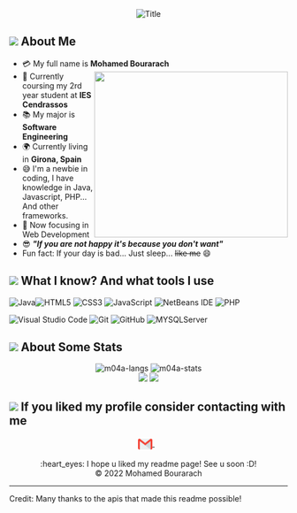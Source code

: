 
<div align="center">
  <img src="https://readme-typing-svg.herokuapp.com?color=%23F70E00&size=40&width=700&height=100&lines=Hello!!+My+name+is+%5B*Encrypted*%5D;Decrypting...;Mohamed++%5E.%5E+You+can+call+me+Moha!+;I+hope+you+like+my+profile+" alt="Title"></img>
</div>


## <img src="https://raw.githubusercontent.com/nixin72/nixin72/master/wave.gif" width="50px"></img> About Me

- :credit_card: My full name is **Mohamed Bourarach** <img src="https://user-images.githubusercontent.com/74925932/147153187-233508a4-512e-48d0-afa7-e2f0503605d5.gif" width="350" height="300" align="right"/>
- :school: Currently coursing my 2rd year student at **IES Cendrassos**
- :books: My major is **Software Engineering**
- :earth_africa: Currently living in **Girona, Spain**
- :sweat_smile: I'm a newbie in coding, I have knowledge in Java, Javascript, PHP... And other frameworks.
- :dart: Now focusing in Web Development
- :sunglasses: ***"If you are not happy it's because you don't want"*** 
- Fun fact: If your day is bad... Just sleep...  <s>like me</s> :smile:

## <img src="https://media2.giphy.com/media/QssGEmpkyEOhBCb7e1/giphy.gif?cid=ecf05e47a0n3gi1bfqntqmob8g9aid1oyj2wr3ds3mg700bl&rid=giphy.gif" width="50px"> What I know? And what tools I use
![Java](https://img.shields.io/badge/java-%23ED8B00.svg?style=for-the-badge&logo=java&logoColor=white)![HTML5](https://img.shields.io/badge/html5-%23E34F26.svg?style=for-the-badge&logo=html5&logoColor=white) ![CSS3](https://img.shields.io/badge/css3-%231572B6.svg?style=for-the-badge&logo=css3&logoColor=white) ![JavaScript](https://img.shields.io/badge/javascript-%23323330.svg?style=for-the-badge&logo=javascript&logoColor=%23F7DF1E) ![NetBeans IDE](https://img.shields.io/badge/NetBeansIDE-1B6AC6.svg?style=for-the-badge&logo=apache-netbeans-ide&logoColor=white)  ![PHP](https://img.shields.io/badge/php-1B6A86.svg?style=for-the-badge&logo=php&logoColor=white)

![Visual Studio Code](https://img.shields.io/badge/Visual%20Studio%20Code-0078d7.svg?style=for-the-badge&logo=visual-studio-code&logoColor=white) ![Git](https://img.shields.io/badge/git-%23F05033.svg?style=for-the-badge&logo=git&logoColor=white) ![GitHub](https://img.shields.io/badge/github-%23121011.svg?style=for-the-badge&logo=github&logoColor=white) ![MYSQLServer](https://img.shields.io/badge/MysqlServer-CC2927?style=for-the-badge&logo=microsoft%20sql%20server&logoColor=white) 

## <img src="https://media0.giphy.com/media/cNZqrH5IzOG0xrlWks/giphy.gif?cid=ecf05e47map255q427en9uprqc1sb0unjq5k4fnqg5pmhhs4&rid=giphy.gif&ct=s" width="50px"> About Some Stats
<div align="center">
<img height="150em" src="https://github-readme-stats.vercel.app/api/top-langs/?username=m04a&layout=compact&show_icon=true&theme=algolia" alt="m04a-langs"/>
<img height="150em" src="https://github-readme-stats.vercel.app/api/?username=m04a&layout=compact&show_icon=true&theme=algolia" alt="m04a-stats"/>
</div>
<div align="center">
  <img src="http://github-readme-streak-stats.herokuapp.com?user=m04a&theme=algolia&background=0d1117&hide_border=true" />
  <img src="https://activity-graph.herokuapp.com/graph?username=m04a&theme=react-dark"/>
</div>

## <img src='https://raw.githubusercontent.com/ShahriarShafin/ShahriarShafin/main/Assets/handshake.gif' width="80px"> If you liked my profile consider contacting with me
<p align="center">
  <a href="mailto:mohamedbourarach@gmail.com" >
    <img align="center" alt="m04a | Gmail" width="26px" src="https://github.com/SatYu26/SatYu26/blob/master/Assets/Gmail.svg" />
  </a> &nbsp;&nbsp;

<p> 

<div align="center">
  :heart_eyes: I hope u liked my readme page! See u soon :D!
 <br/>
  &copy; 2022 Mohamed Bourarach
</div>

------

Credit: Many thanks to the apis that made this readme possible!

